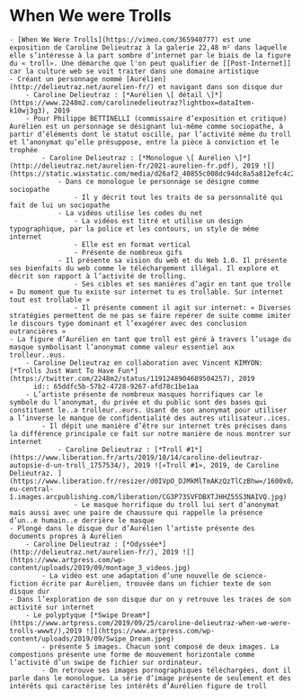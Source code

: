# When We were Trolls
	- [When We Were Trolls](https://vimeo.com/365940777) est une exposition de Caroline Delieutraz à la galerie 22,48 m² dans laquelle elle s’intéresse à la part sombre d’internet par le biais de la figure du « troll». Une démarche que l'on peut qualifier de [[Post-Internet]] car la culture web se voit traiter dans une domaine artistique
	- Créant un personnage nommé [Aurélien](http://delieutraz.net/aurelien-fr/) et navigant dans son disque dur
		- Caroline Delieutraz : [*Aurélien \[ détail \]*](https://www.2248m2.com/carolinedelieutraz?lightbox=dataItem-k10wj3g3), 2019
		- Pour Philippe BETTINELLI (commissaire d’exposition et critique) Aurélien est un personnage se désignant lui-même comme sociopathe, à partir d’éléments dont le statut oscille, par l’activité même du troll et l’anonymat qu’elle présuppose, entre la pièce à conviction et le trophée
			- Caroline Delieutraz : [*Monologue \[ Aurélien \]*](http://delieutraz.net/aurelien-fr/2021-aurelien-fr.pdf), 2019 ![](https://static.wixstatic.com/media/d26af2_40855c008dc94dc8a5a812efc4c2d24d~mv2.jpg/v1/fill/w_405,h_720,al_c,q_80,usm_0.33_1.00_0.00,enc_auto/d26af2_40855c008dc94dc8a5a812efc4c2d24d~mv2.jpg)
				- Dans ce monologue le personnage se désigne comme sociopathe
					- Il y décrit tout les traits de sa personnalité qui fait de lui un sociopathe
				- La vidéos utilise les codes du net
					- La vidéos est titré et utilise un design typographique, par la police et les contours, un style de même internet
					- Elle est en format vertical
					- Présente de nombreux gifs
				- Il présente sa vision du web et du Web 1.0. Il présente ses bienfaits du web comme le téléchargement illégal. Il explore et décrit son rapport à l’activité de trolling.
					- Ses cibles et ses manières d’agir en tant que trolle « Du moment que tu existe sur internet tu es trollable. Sur internet tout est trollable »
					- Il présente comment il agit sur internet: « Diverses stratégies permettent de ne pas se faire repérer de suite comme imiter le discours type dominant et l’exagérer avec des conclusion outrancières »
	- La figure d’Aurélien en tant que troll est géré à travers l’usage du masque symbolisant l’anonymat comme valeur essentiel aux trolleur..eus.
		- Caroline Delieutraz en collaboration avec Vincent KIMYON: [*Trolls Just Want To Have Fun*](https://twitter.com/2248m2/status/1191248904689504257), 2019
		  id:: 65ddfc5b-57b2-4728-9267-afd78c1be1aa
		- L’artiste présente de nombreux masques horrifiques car le symbole du l’anonymat, du privée et du public sont des bases qui constituent le..a trolleur..eurs. Usant de son anonymat pour utiliser a l’inverse le manque de confidentialité des autres utilisateur..ices.
			- Il dépit une manière d’être sur internet très précises dans la différence principale ce fait sur notre manière de nous montrer sur internet
				- Caroline Delieutraz : [*Troll #1*](https://www.liberation.fr/arts/2019/10/14/caroline-delieutraz-autopsie-d-un-troll_1757534/), 2019 ![«Troll #1», 2019, de Caroline Delieutraz. ](https://www.liberation.fr/resizer/d0IVpO_DJMkMlTmAKzQzTlCzBhw=/1600x0/filters:format(jpg):quality(70)/cloudfront-eu-central-1.images.arcpublishing.com/liberation/CG3P73SVFDBXTJHHZ55S3NAIVQ.jpg)
					- Le masque horrifique du troll lui sert d’anonymat mais aussi avec une paire de chaussure qui rappelle la présence d’un..e humain..e derrière le masque
	- Plongé dans le disque dur d’Aurélien l’artiste présente des documents propres à Aurélien
		- Caroline Delieutraz : [*Odyssée*](http://delieutraz.net/aurelien-fr/), 2019 ![](https://www.artpress.com/wp-content/uploads/2019/09/montage_3_videos.jpg)
			- La vidéo est une adaptation d’une nouvelle de science-fiction écrite par Aurélien, trouvée dans un fichier texte de son disque dur
	- Dans l’exploration de son disque dur on y retrouve les traces de son activité sur internet
		- Le polyptyque [*Swipe Dream*](https://www.artpress.com/2019/09/25/caroline-delieutraz-when-we-were-trolls-wwwt/),2019 ![](https://www.artpress.com/wp-content/uploads/2019/09/Swipe_Dream.jpeg)
			- présente 5 images. Chacun sont composé de deux images. La compostions présente une forme de mouvement horizontale comme l’activité d’un swipe de fichier sur ordinateur.
			- On retrouve ses images pornographiques téléchargées, dont il parle dans le monologue. La série d’image présente de seulement et des intérêts qui caractérise les intérêts d’Aurélien figure de troll